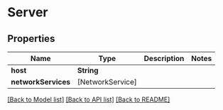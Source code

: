 # Server

## Properties
Name | Type | Description | Notes
------------ | ------------- | ------------- | -------------
**host** | **String** |  | 
**networkServices** | [NetworkService] |  | 

[[Back to Model list]](../README.md#documentation-for-models) [[Back to API list]](../README.md#documentation-for-api-endpoints) [[Back to README]](../README.md)


